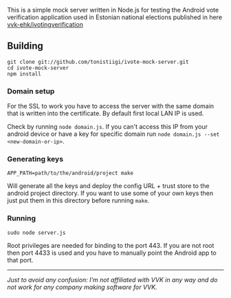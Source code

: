 This is a simple mock server written in Node.js for testing the Android vote verification application used in Estonian national elections published in here [vvk-ehk/ivotingverification](https://github.com/vvk-ehk/ivotingverification)

## Building

```
git clone git://github.com/tonistiigi/ivote-mock-server.git
cd ivote-mock-server
npm install
```

### Domain setup

For the SSL to work you have to access the server with the same domain that is written into the certificate. By default first local LAN IP is used.

Check by running `node domain.js`. If you can't access this IP from your android device or have a key for specific domain run `node domain.js --set <new-domain-or-ip>`.


### Generating keys

```
APP_PATH=path/to/the/android/project make
```

Will generate all the keys and deploy the config URL + trust store to the android project directory. If you want to use some of your own keys then just put them in this directory before running `make`.

### Running

```
sudo node server.js
```

Root privileges are needed for binding to the port 443. If you are not root then port 4433 is used and you have to manually point the Android app to that port.


-----

_Just to avoid any confusion: I'm not affiliated with VVK in any way and do not work for any company making software for VVK._
